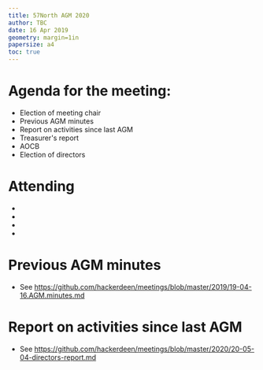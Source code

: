```yaml
---
title: 57North AGM 2020
author: TBC
date: 16 Apr 2019
geometry: margin=1in
papersize: a4
toc: true
---
```


# Agenda for the meeting:

* Election of meeting chair
* Previous AGM minutes
* Report on activities since last AGM
* Treasurer's report
* AOCB
* Election of directors

# Attending

* 
*
*
*


# Previous AGM minutes
* See https://github.com/hackerdeen/meetings/blob/master/2019/19-04-16.AGM.minutes.md

# Report on activities since last AGM
* See https://github.com/hackerdeen/meetings/blob/master/2020/20-05-04-directors-report.md
